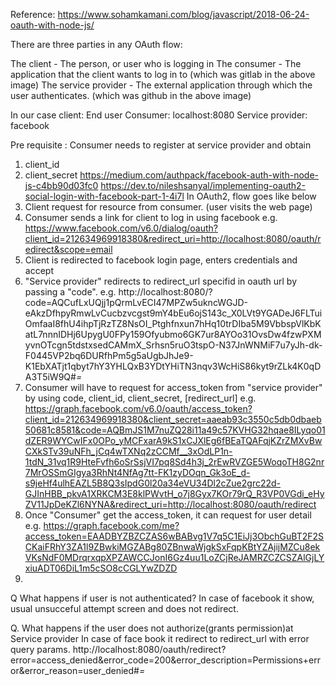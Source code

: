 Reference: https://www.sohamkamani.com/blog/javascript/2018-06-24-oauth-with-node-js/

There are three parties in any OAuth flow:

The client - The person, or user who is logging in
The consumer - The application that the client wants to log in to (which was gitlab in the above image)
The service provider - The external application through which the user authenticates. (which was github in the above image)


In our case 
client: End user
Consumer: localhost:8080
Service provider: facebook

Pre requisite :
Consumer needs to register at service provider and obtain 
1.	client_id
2.	client_secret
https://medium.com/authpack/facebook-auth-with-node-js-c4bb90d03fc0
https://dev.to/nileshsanyal/implementing-oauth2-social-login-with-facebook-part-1-4i7l
In OAuth2, flow goes like below
1.	Client request for resource from consumer. (user visits the web page)
2.	Consumer sends a link for client to log in using facebook
e.g. https://www.facebook.com/v6.0/dialog/oauth?client_id=212634969918380&redirect_uri=http://localhost:8080/oauth/redirect&scope=email
3.	Client is redirected to facebook login page, enters credentials and accept
4.	"Service provider" redirects to redirect_url specifid in oauth url by passing a "code".
e.g. http://localhost:8080/?code=AQCufLxUQjj1pQrmLvECI47MPZw5ukncWGJD-eAkzDfhpyRmwLvCucbzvcgst9mY4bEu6ojS143c_X0LVt9YGADeJ6FLTuiOmfaaI8fhU4ihpTjRzTZ8NsOI_Ptghfnxun7hHq10trDIba5M9VbbspVlKbKatL7nnnIDHj6UpygU0FPy159Ofyubmo6GK7ur8AYOo31OvsDw4fzwPXMyvnOTcgn5tdstxsedCAMmX_Srhsn5ruO3tspO-N37JnWNMiF7u7yJh-dk-F0445VP2bq6DURfhPm5g5aUgbJhJe9-K1EbXATjt1qbyt7hY3YHLQxB3YDtYHiTN3nqv3WcHiS86kyt9rZLk4K0qDA3T5iW9Q#_=_
5.	 Consumer will have to request for access_token from "service provider" by using code, client_id, client_secret, [redirect_url]
e.g. https://graph.facebook.com/v6.0/oauth/access_token?client_id=212634969918380&client_secret=aaeab93c3550c5db0dbaeb50681c8581&code=AQBmJS1M7nuZQ28i11a49c57KVHG32hqae8ILyqo01dZER9WYCwIFx0OPo_yMCFxarA9kS1xCJXlEg6fBEaTQAFqjKZrZMXvBwCXkSTv39uNFh_jCq4wTXNq2zCCMf__3xOdLP1n-1tdN_31vq1R9HteFvfh6oSrSsjVI7pq8Sd4h3j_2rEwRVZGE5WoqoTH8G2nr7MrOSSmGIgya3RhNt4NfAg7tt-FK1zyDOqn_Gk3oE_d-s9jeHf4ulhEAZL5B8Q3sIpdG0l20a34eVU34Dl2cZue2grc22d-GJInHBB_pkvA1XRKCM3E8klPWvtH_o7j8Gyx7KOr79rQ_R3VP0VGdi_eHyZV11JpDeKZl6NYNA&redirect_uri=http://localhost:8080/oauth/redirect
6.	Once "Consumer" get the access_token, it can request for user detail
e.g. https://graph.facebook.com/me?access_token=EAADBYZBZCZAS6wBABvg1V7q5C1EiJj3ObchGuBT2F2SCKaiFRhY3ZA1l9ZBwkiMGZABg80ZBnwaWjgkSxFqpKBtYZAjijMZCu8ekVKsNdF0MDrqrxqpXPZAWCCJonI6Gz4uu1LoZCjReJAMRZCZCSZAlGjLYxiuADT06DiL1m5cSO8cCGLYwZDZD
7.	



Q What happens if user is not authenticated?
In case of facebook it show, usual unsucceful attempt screen and does not redirect.

Q. What happens if the user does not authorize(grants permission)at Service provider
In case of face book it redirect to redirect_url with error query params.
http://localhost:8080/oauth/redirect?error=access_denied&error_code=200&error_description=Permissions+error&error_reason=user_denied#_=_
